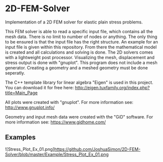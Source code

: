 # 2D-FEM-Solver
Implementation of a 2D FEM solver for elastic plain stress problems. 


This FEM solver is able to read a specific input file, which contains all the mesh data. There is no limit to number of nodes or anything. The only thing to be ensured is that the input file has the right structure. An example for an input file is given within this repository. From there the mathematical model is created and all calculations and solving is done. The 2D solvers comes with a lightweight post processor. Visualizing the mesh, displacement and stress output is done with "gnuplot". This program does not include a mesh generator. Creating a geometry and a meshed geometry must be done seperatly. 



The C++ template library for linear algebra "Eigen" is used in this project. You can download it for free here:
http://eigen.tuxfamily.org/index.php?title=Main_Page

All plots were created with "gnuplot". For more information see:
http://www.gnuplot.info/

Geometry and input mesh data were created with the "GiD" software. For more information see:
https://www.gidhome.com/

## Examples

![Stress_Plot_Ex_01.png]https://github.com/JoshuaSimon/2D-FEM-Solver/blob/master/Example/Stress_Plot_Ex_01.png
